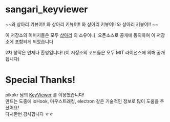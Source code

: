 # sangari_keyviewer
~~와 상아리 키뷰어!! 와 상아리 키뷰어!! 와 상아리 키뷰어!! 와 상아리 키뷰어!!  ~~

이 저장소의 이미지들은 모두 [상아리](https://www.youtube.com/c/%EC%83%81%EC%95%84%EB%A6%AC) 의 소유이나, 오픈소스로 공개에 동의하여 이 저장소에 포함되게 되었습니다  

2차 창작은 언제나 환영입니다! (이 저장소의 코드들은 모두 MIT 라이선스에 의해 공개됩니다)

# Special Thanks!
pikokr 님의 [KeyViewer](https://github.com/pikokr/KeyViewer) 를 이용했습니다!    
만드는 도중에 ioHook, 마우스트래킹, electron 같은 기술적인 정보로 많이 도움을 주셨어요!  
다시한번 감사합니다 ㅎㅎ  
